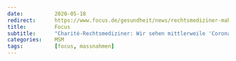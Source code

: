 ```yaml
---
date:          2020-05-18
redirect:      https://www.focus.de/gesundheit/news/rechtsmediziner-mahnt-michael-tsokos-wir-werden-eine-psycho-soziale-pandemie-erleben_id_11988295.html
title:         Focus
subtitle:      "Charité-Rechtsmediziner: Wir sehen mittlerweile 'Corona-Suizide'"
categories:    MSM
tags:          [focus, massnahmen]
---
```


